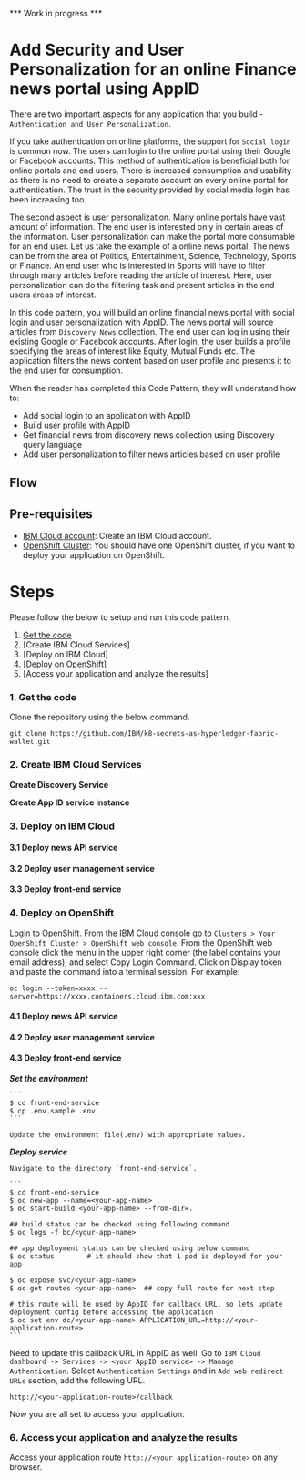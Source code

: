 *** Work in progress ***
# Add Security and User Personalization for an online Finance news portal using AppID

There are two important aspects for any application that you build - `Authentication and User Personalization`. 

If you take authentication on online platforms, the support for `Social login` is common now. The users can login to the online portal using their Google or Facebook accounts. This method of authentication is beneficial both for online portals and end users. There is increased consumption and usability as there is no need to create a separate account on every online portal for authentication. The trust in the security provided by social media login has been increasing too. 

The second aspect is user personalization. Many online portals have vast amount of information. The end user is interested only in certain areas of the information. User personalization can make the portal more consumable for an end user. Let us take the example of a online news portal. The news can be from the area of Politics, Entertainment, Science, Technology, Sports or Finance. An end user who is interested in Sports will have to filter through many articles before reading the article of interest. Here, user personalization can do the filtering task and present articles in the end users areas of interest.

In this code pattern, you will build an online financial news portal with social login and user personalization with AppID. The news portal will source articles from `Discovery News` collection. The end user can log in using their existing Google or Facebook accounts. After login, the user builds a profile specifying the areas of interest like Equity, Mutual Funds etc. The application filters the news content based on user profile and presents it to the end user for consumption.

When the reader has completed this Code Pattern, they will understand how to:
* Add social login to an application with AppID
* Build user profile with AppID
* Get financial news from discovery news collection using Discovery query language
* Add user personalization to filter news articles based on user profile

## Flow

## Pre-requisites
* [IBM Cloud account](https://www.ibm.com/cloud/): Create an IBM Cloud account.
* [OpenShift Cluster](https://docs.openshift.com): You should have one OpenShift cluster, if you want to deploy your application on OpenShift.

# Steps

Please follow the below to setup and run this code pattern.

1. [Get the code](#1-get-the-code)
2. [Create IBM Cloud Services]
3. [Deploy on IBM Cloud]
4. [Deploy on OpenShift]
5. [Access your application and analyze the results]

### 1. Get the code

Clone the repository using the below command.

```
git clone https://github.com/IBM/k8-secrets-as-hyperledger-fabric-wallet.git
```

### 2. Create IBM Cloud Services

**Create Discovery Service**


**Create App ID service instance**

### 3. Deploy on IBM Cloud

#### 3.1 Deploy news API service

#### 3.2 Deploy user management service

#### 3.3 Deploy front-end service

### 4. Deploy on OpenShift

Login to OpenShift. From the IBM Cloud console go to `Clusters > Your OpenShift Cluster > OpenShift web console`. From the OpenShift web console click the menu in the upper right corner (the label contains your email address), and select Copy Login Command. Click on Display token and paste the command into a terminal session.   For example:
  ```
  oc login --token=xxxx --server=https://xxxx.containers.cloud.ibm.com:xxx
  ```
  
#### 4.1 Deploy news API service

#### 4.2 Deploy user management service

#### 4.3 Deploy front-end service

  ***Set the environment***

    ```
    $ cd front-end-service
    $ cp .env.sample .env
    ```

    Update the environment file(.env) with appropriate values.

  ***Deploy service***

    Navigate to the directory `front-end-service`.

    ```
    $ cd front-end-service
    $ oc new-app --name=<your-app-name> .
    $ oc start-build <your-app-name> --from-dir=.

    ## build status can be checked using following command
    $ oc logs -f bc/<your-app-name>

    ## app deployment status can be checked using below command
    $ oc status        # it should show that 1 pod is deployed for your app

    $ oc expose svc/<your-app-name>
    $ oc get routes <your-app-name>  ## copy full route for next step

    # this route will be used by AppID for callback URL, so lets update deployment config before accessing the application
    $ oc set env dc/<your-app-name> APPLICATION_URL=http://<your-application-route>
    ```

  Need to update this callback URL in AppID as well. Go to `IBM Cloud dashboard -> Services -> <your AppID service> -> Manage Authentication`.
  Select `Authentication Settings` and in `Add web redirect URLs` section, add the following URL.

  ```
  http://<your-application-route>/callback
  ```

  Now you are all set to access your application.

### 6. Access your application and analyze the results

Access your application route `http://<your application-route>` on any browser.



